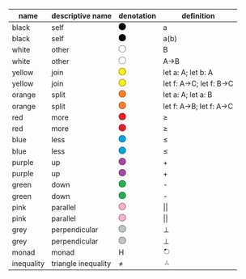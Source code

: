 | name       | descriptive name                   |	denotation    | definition
|------------|------------------------------------|---------------|--------------------------
| black      | self                               | <img src="/img/black_circle.png" alt="black circle" style="height:1em;"/>   | a
| black	     | self                               | <img src="/img/black_circle.png" alt="black circle" style="height:1em;"/>   | a(b)
| white      | other                              | <img src="/img/white_circle.png" alt="white circle" style="height:1em;"/>   | B
| white	     | other                              | <img src="/img/white_circle.png" alt="white circle" style="height:1em;"/>   | A->B
| yellow     | join                               | <img src="/img/yellow_circle.png" alt="yellow circle" style="height:1em;"/> |	let a: A; let b: A
| yellow     | join                               | <img src="/img/yellow_circle.png" alt="yellow circle" style="height:1em;"/> |	let f: A->C; let f: B->C
| orange     | split                              | <img src="/img/orange_circle.png" alt="orange circle" style="height:1em;"/> |	let a: A; let a: B
| orange     | split                              | <img src="/img/orange_circle.png" alt="orange circle" style="height:1em;"/> |	let f: A->B; let f: A->C
| red        | more                               | <img src="/img/red_circle.png" alt="red circle" style="height:1em;"/>       |	≥
| red        | more                               | <img src="/img/red_circle.png" alt="red circle" style="height:1em;"/>       |	≥
| blue       | less                               | <img src="/img/blue_circle.png" alt="blue circle" style="height:1em;"/>     |	≤
| blue	     | less                               | <img src="/img/blue_circle.png" alt="blue circle" style="height:1em;"/>     | ≤
| purple     | up                                 | <img src="/img/purple_circle.png" alt="purple circle" style="height:1em;"/> |	+
| purple     | up                                 | <img src="/img/purple_circle.png" alt="purple circle" style="height:1em;"/> |	+
| green	     | down                               | <img src="/img/green_circle.png" alt="green circle" style="height:1em;"/>   |	-
| green	     | down                               | <img src="/img/green_circle.png" alt="green circle" style="height:1em;"/>   |	-
| pink	     | parallel                           | <img src="/img/pink_circle.png" alt="pink circle" style="height:1em;"/>     |	\|\|
| pink	     | parallel                           | <img src="/img/pink_circle.png" alt="pink circle" style="height:1em;"/>     |	\|\|
| grey	     | perpendicular                      | <img src="/img/grey_circle.png" alt="grey circle" style="height:1em;"/>     |	⊥
| grey	     | perpendicular                      | <img src="/img/grey_circle.png" alt="grey circle" style="height:1em;"/>     |	⊥
| monad	     | monad                              | <span title="diagram looks like a Hydrogen Atom">H</span>                   | <img src="/img/monad.png" alt="monad" style="height:1em;"/>
| inequality | triangle inequality                | ≠                                                                           | <img src="/img/triangle_inequality.png" alt="inequality" style="height:1em;"/>
